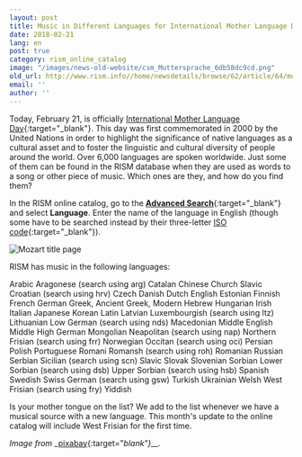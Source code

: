 ```yaml
---
layout: post
title: Music in Different Languages for International Mother Language Day
date: 2018-02-21
lang: en
post: true
category: rism_online_catalog
image: "/images/news-old-website/csm_Muttersprache_6db58dc9cd.png"
old_url: http://www.rism.info//home/newsdetails/browse/62/article/64/music-in-different-languages-for-international-mother-language-day.html
email: ''
author: ''
---
```


Today, February 21, is officially [International Mother Language Day](http://www.unesco.org/new/en/international-mother-language-day/){:target="_blank"}. This day was first commemorated in 2000 by the United Nations in order to highlight the significance of native languages as a cultural asset and to foster the linguistic and cultural diversity of people around the world. Over 6,000 languages are spoken worldwide. Just some of them can be found in the RISM database when they are used as words to a song or other piece of music. Which ones are they, and how do you find them?

In the RISM online catalog, go to the [**Advanced Search**](https://opac.rism.info/metaopac/start.do?View=rism&SearchType=2&Language=en){:target="_blank"} and select **Language**. Enter the name of the language in English (though some have to be searched instead by their three-letter [ISO code](https://www.loc.gov/standards/iso639-2/php/code_list.php){:target="_blank"}).

![Mozart title page](http://rism.info/resources-old-website/news/Muttersprache_OPAC.png)


RISM has music in the following languages:

Arabic
Aragonese (search using arg)
Catalan
Chinese
Church Slavic
Croatian (search using hrv)
Czech
Danish
Dutch
English
Estonian
Finnish
French
German
Greek, Ancient
Greek, Modern
Hebrew
Hungarian
Irish
Italian
Japanese
Korean
Latin
Latvian
Luxembourgish (search using ltz)
Lithuanian
Low German (search using nds)
Macedonian
Middle English
Middle High German
Mongolian
Neapolitan (search using nap)
Northern Frisian (search using frr)
Norwegian
Occitan (search using oci)
Persian
Polish
Portuguese
Romani
Romansh (search using roh)
Romanian
Russian
Serbian
Sicilian (search using scn)
Slavic
Slovak
Slovenian
Sorbian
Lower Sorbian (search using dsb)
Upper Sorbian (search using hsb)
Spanish
Swedish
Swiss German (search using gsw)
Turkish
Ukrainian
Welsh
West Frisian (search using fry)
Yiddish

Is your mother tongue on the list? We add to the list whenever we have a musical source with a new language. This month's update to the online catalog will include West Frisian for the first time.

_Image from_ _[pixabay](https://pixabay.com/de/mehrsprachige-sprachen-sprechen-456774/){:target="_blank"}__._

